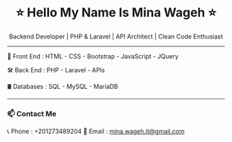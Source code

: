 <h1 align="center">⭐ Hello My Name Is Mina Wageh ⭐</h1>

<p align="center">
  Backend Developer | PHP & Laravel | API Architect | Clean Code Enthusiast
</p>

---

🎨 Front End : HTML - CSS - Bootstrap - JavaScript - JQuery

🛠️ Back End : PHP - Laravel - APIs

🛢️ Databases : SQL - MySQL - MariaDB

---

### 📫 Contact Me

📞 Phone : +201273489204
📧 Email : mina.wageh.it@gmail.com
